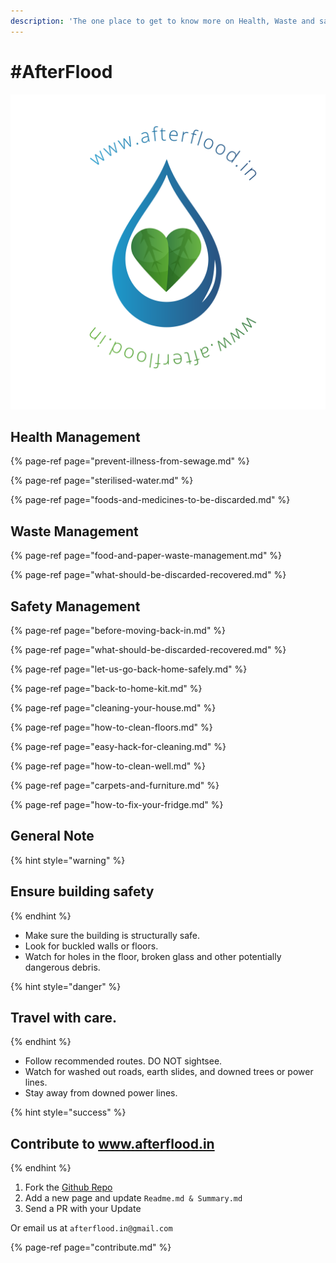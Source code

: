 ```yaml
---
description: 'The one place to get to know more on Health, Waste and safety management.'
---
```


# \#AfterFlood

![](.gitbook/assets/afterflood-logo-01.png)

## Health Management 

{% page-ref page="prevent-illness-from-sewage.md" %}

{% page-ref page="sterilised-water.md" %}

{% page-ref page="foods-and-medicines-to-be-discarded.md" %}

## Waste Management 

{% page-ref page="food-and-paper-waste-management.md" %}

{% page-ref page="what-should-be-discarded-recovered.md" %}

## Safety  Management

{% page-ref page="before-moving-back-in.md" %}

{% page-ref page="what-should-be-discarded-recovered.md" %}

{% page-ref page="let-us-go-back-home-safely.md" %}

{% page-ref page="back-to-home-kit.md" %}

{% page-ref page="cleaning-your-house.md" %}

{% page-ref page="how-to-clean-floors.md" %}

{% page-ref page="easy-hack-for-cleaning.md" %}

{% page-ref page="how-to-clean-well.md" %}

{% page-ref page="carpets-and-furniture.md" %}

{% page-ref page="how-to-fix-your-fridge.md" %}

## General Note 

{% hint style="warning" %}
## Ensure building safety
{% endhint %}

* Make sure the building is structurally safe.
* Look for buckled walls or floors.
* Watch for holes in the floor, broken glass and other potentially dangerous debris.

{% hint style="danger" %}
## **Travel with care.**
{% endhint %}

* Follow recommended routes. DO NOT sightsee.
* Watch for washed out roads, earth slides, and downed trees or power lines.
* Stay away from downed power lines.

{% hint style="success" %}
## Contribute to www.afterflood.in
{% endhint %}

1. Fork the [Github Repo](https://github.com/afterflood/afterflood.in) 
2. Add a new page and update `Readme.md & Summary.md`
3. Send a PR with your Update

Or email us at `afterflood.in@gmail.com`   


{% page-ref page="contribute.md" %}



